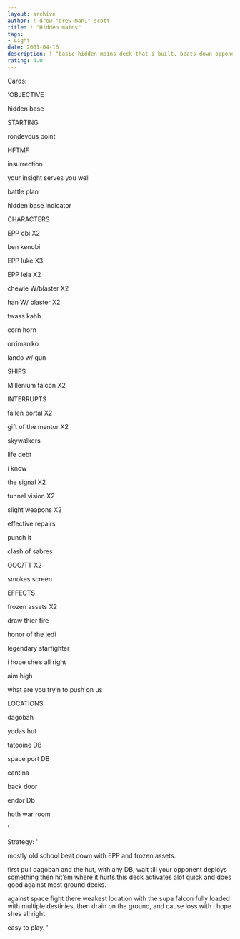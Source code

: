 ```yaml
---
layout: archive
author: ! drew "drew man1" scott
title: ! "Hidden mains"
tags:
- Light
date: 2001-04-16
description: ! "basic hidden mains deck that i built. beats down opponent and wins."
rating: 4.0
---
```

Cards: 

'OBJECTIVE

hidden base


STARTING

rondevous point

HFTMF

insurrection

your insight serves you well

battle plan

hidden base indicator


CHARACTERS

EPP obi X2

ben kenobi

EPP luke X3

EPP leia X2

chewie W/blaster X2

han W/ blaster X2

twass kahh

corn horn

orrimarrko

lando w/ gun 


SHIPS

Millenium falcon X2


INTERRUPTS

fallen portal X2

gift of the mentor X2

skywalkers 

life debt

i know

the signal X2

tunnel vision X2

slight weapons X2

effective repairs

punch it

clash of sabres

OOC/TT X2

smokes screen 


EFFECTS

frozen assets X2

draw thier fire

honor of the jedi

legendary starfighter

i hope she’s all right

aim high

what are you tryin to push on us


LOCATIONS

dagobah

yodas hut

tatooine DB

space port DB

cantina 

back door

endor Db

hoth war room




'

Strategy: '

mostly old school beat down with EPP and frozen assets.


first pull dagobah and the hut, with any DB, wait till your opponent deploys something then hit’em where it hurts.this deck activates alot quick and does good against most ground decks. 

against space fight there weakest location with the supa falcon fully loaded with multiple destinies, then drain on the ground, and cause loss with i hope shes all right.

easy to play. '